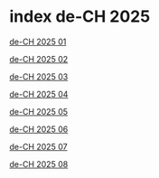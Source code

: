 # index de-CH 2025

<a href="./01">de-CH 2025 01</a>

<a href="./02">de-CH 2025 02</a>

<a href="./03">de-CH 2025 03</a>

<a href="./04">de-CH 2025 04</a>

<a href="./05">de-CH 2025 05</a>

<a href="./06">de-CH 2025 06</a>

<a href="./07">de-CH 2025 07</a>

<a href="./08">de-CH 2025 08</a>
